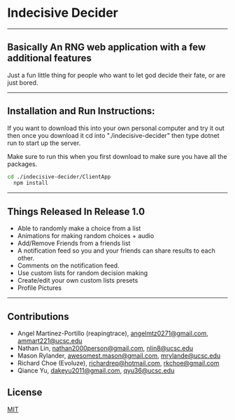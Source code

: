 # Indecisive Decider
---
## Basically An RNG web application with a few additional features
Just a fun little thing for people who want to let god decide their fate, or are just bored.

---
## Installation and Run Instructions:
If you want to download this into your own personal computer and try it out then once you download it cd into "./indecisive-decider" then type dotnet run to start up the server.

Make sure to run this when you first download to make sure you have all the packages.
```bash
cd ./indecisive-decider/ClientApp 
  npm install
```

---

## Things Released In Release 1.0
* Able to randomly make a choice from a list
* Animations for making random choices + audio
* Add/Remove Friends from a friends list
* A notification feed so you and your friends can share results to each other.
* Comments on the notification feed.
* Use custom lists for random decision making
* Create/edit your own custom lists presets
* Profile Pictures

---
## Contributions
- Angel Martinez-Portillo (reapingtrace), angelmtz0271@gmail.com, ammart221@ucsc.edu
- Nathan Lin, nathan2000person@gmail.com, nlin8@ucsc.edu
- Mason Rylander, awesomest.mason@gmail.com, mrylande@ucsc.edu 
- Richard Choe (Evoluze), richardrep@hotmail.com, rkchoe@gmail.com 
- Qiance Yu, dakeyu2011@gmail.com, qyu36@ucsc.edu

## License
[MIT](https://choosealicense.com/licenses/mit/)
